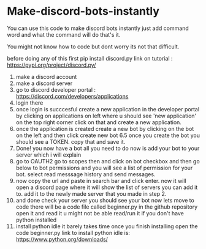 # Make-discord-bots-instantly
 You can use this code to make discord bots instantly just add command word and what the command will do that's it.

You might not know how to code but dont worry its not that difficult.

before doing any of this first pip install discord.py
link on tutorial :  https://pypi.org/project/discord.py/

1. make a discord account
2. make a discord server
3. go to discord developer portal : https://discord.com/developers/applications
4. login there 
5. once login is succcesful create a new application in the developer portal by clicking on applications on left where u should see 'new application' on the top right corner click on that and create a new application.
6. once the application is created create a new bot by clicking on the bot on the left and then click create new bot
6.5 once you create the bot you should see a TOKEN. copy that and save it.
7. Done! you now have a bot all you need to do now is add your bot to your server which i will explain
8. go to OAUTH2 go to scopes then and click on bot checkbox and then go below to bot permissions and you will see a list of permission for your bot. select read messsage history and send messages.
9. now copy the url and paste in search bar and click enter. now it will open a discord page where it will show the list of servers you can add it to. add it to the newly made server that you made in step 2.
10. and done check your server you should see your bot now lets move to code there will be a code file called beginner.py in the github repository open it and read it u might not be able read/run it if you don't have python installed
11. install python idle it barely takes time once you finish installing open the code beginner.py link to install python idle is: https://www.python.org/downloads/


